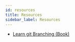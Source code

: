 ```yaml
---
id: resources
title: Resources
sidebar_label: Resources
---
```


- [Learn git Branching (Book)](https://learngitbranching.js.org/)
